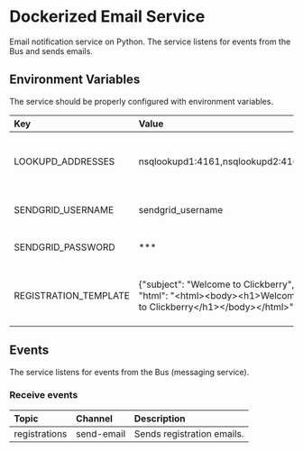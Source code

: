 # Dockerized Email Service
Email notification service on Python. The service listens for events from the Bus and sends emails.

## Environment Variables
The service should be properly configured with environment variables.

Key | Value | Description
:-- | :-- | :-- 
LOOKUPD_ADDRESSES | nsqlookupd1:4161,nsqlookupd2:4161 | TCP addresses for nsqlookupd instances.
SENDGRID_USERNAME | sendgrid_username | Sendgrid account user name.
SENDGRID_PASSWORD | *** | Sendgrid account password.
REGISTRATION_TEMPLATE | {"subject": "Welcome to Clickberry", "html": "&lt;html&gt;&lt;body&gt;&lt;h1&gt;Welcome to Clickberry&lt;/h1&gt;&lt;/body&gt;&lt;/html&gt;"} | HTML template for registration email.

## Events
The service listens for events from the Bus (messaging service).

### Receive events

Topic | Channel | Description
:-- | :-- | :-- 
registrations | send-email | Sends registration emails.
